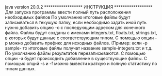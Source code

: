 java version 20.0.2 ****************** ИНСТРУКЦИЯ ****************** 
Для запуска программы ввести полный путь расположения необходимых файлов 
  По умолчанию итоговые файлы будут записываться в текущую папку, если 
необходимо задать иной путь нужно добавить опцию -o с последующим адресом
для конечного файла. Файлы будут созданы с именами integers.txt, 
floats.txt, strings.txt, в которых будут данные с соответствующим типом. 
  С помощью опции -p можно добавить префикс для исходных файлов. 
(Пример: если -p sample- то итоговые файлы получат название sample-integers.txt и т.д. 
  По умолчанию файлы результатов перезаписываются. С помощью опции -a будет происходить 
добавление в существующие файлы. С помощью опций -s и -f можно вывести краткую 
и полную статистику по типам данных.
